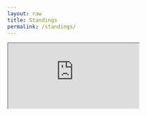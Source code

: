 ```yaml
---
layout: raw
title: Standings
permalink: /standings/
---
```



<iframe src="https://docs.google.com/spreadsheets/d/e/2PACX-1vRWomawFGghB6QQJi5XrFB74vRSW1jpaOUT5Ap3HeElsdKlSQhXV4L1X69xiNniNEuo5S9lwbX0q-N3/pubhtml?gid=1526425778&amp;single=true&amp;widget=true&amp;headers=false" style="display:flex;flex-grow:1"/>


<!--
Index to all past season standings which each have their own permalink.

The very top should present a collapsable standing based on current season, which should be automatically updated based on script rather than manually updating this file every season.
-->
